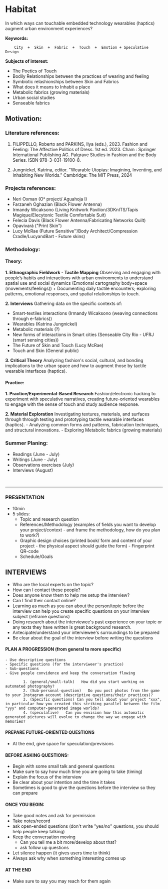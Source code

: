 # Habitat
In which ways can touchable embedded technology wearables (haptics) augment urban environment experiences?

**Keywords:**

        City  +  Skin  +  Fabric  +  Touch  +  Emotion + Speculative Design

**Subjects of interest:**
- The Poetics of Touch
- Bodily Relationships between the practices of wearing and feeling
- Symbiotic relashionships between Skin and Fabrics
- What does it means to Inhabit a place
- Metabolic fabrics (growing materials)
- Urban social studies
- Senseable fabrics


 ## Motivation:
 ### Literature references:

  1. FILIPPELLO, Roberto and PARKINS, Ilya (eds.), 2023. Fashion and Feeling: The Affective Politics of Dress. 1st ed. 2023. Cham : Springer International Publishing AG. Palgrave Studies in Fashion and the Body Series. ISBN 978-3-031-19100-8. 

  2. Jungnickel, Katrina, editor. "Wearable Utopias: Imagining, Inventing, and Inhabiting New Worlds." Cambridge: The MIT Press, 2024

 ### Projects references:
- Neri Oxman (Oᵒ project/ Aguahoja I)
- Farzaneh Oghazian (Black Flower Antenna)
- Irmandy Wicaksono (Living Knitwork Pavilion/3DKnITS/Tapis Magique/Elecytonic Textile Comfortable Suit)
- Felecia Davis (Black Flower Antenna/Fabricating Networks Quilt)
- Opavivará ("Print Skin")
- Lucy McRae (Future Sensitive™/Body Architect/Compression Cradle/LucyandBart - Future skins)

 ### Methodology:

 #### Theory:
 
**1. Ethnographic Fieldwork - Tactile Mapping**
Observing and engaging with people’s habits and interactions with urban environments to understand spatial use and social dynamics (Emotional cartography body+space (movements/feelings)) + Documenting daily tactile encounters; exploring patterns, emotional responses, and spatial relationships to touch.

**2. Interviews**
Gathering data on the specific contexts of:
- Smart-textiles interactions (Irmandy Wicaksono (weaving connections through e-fabrics))
- Wearables (Katrina Jungnickel)
- Metabolic materials (?)
- New forms of interactions in Smart cities (Senseable City Rio - UFRJ (smart sensing cities))
- The Future of Skin and Touch (Lucy McRae)
- Touch and Skin (General public)

**3. Critical Theory**
Analyzing fashion's social, cultural, and bonding implications to the urban space and how to augment those by tactile wearable interfaces (haptics).



#### Practice:

**1. Practice/Experimental-Based Research**
Fashion/electronic hacking to experiment with speculative narratives, creating future-oriented wearables to engage with the sense of touch and study audience response.

**2. Material Exploration**
Investigating textures, materials, and surfaces through through testing and prototyping tactile wearable interfaces (haptics). 
    - Analyzing common forms and patterns,  fabrication techniques, and structural innovations.
    - Exploring Metabolic fabrics (growing materials)




 ### Summer Planing:

  - Readings (June - July)
  - Writings (June - July)
  - Observations exercises (July)
  - Interviews (August)

  <p>&nbsp;</p>

  ---

### PRESENTATION
* 10min
* 5 slides:
    - Topic and research question
    - References/Methodology (examples of fields you want to develop your project/context - and frame the methodology, how do you plan to work?)
    - Graphic design choices (printed book/ form and content of your project - the physical aspect should guide the form) - Fingerprint QR-code
    - Schedule/Goals

## INTERVIEWS
- Who are the local experts on the topic?
- How can I contact these people?
- Does anyone know them to help me setup the interview?
- Can I find their contact online?
- Learning as much as you can about the person/topic before the interview can help you create specific questions on your interview subject (reframe questions)
- Doing research about the interviewee's past experience on your topic or any texts they have written is great background research.
- Antecipate/understand your interviewee's surroundings to be prepared
- Be clear about the goal of the interview before writing the questions

#### PLAN A PROGRESSION (from general to more specific)
    - Use descriptive questions
    - Specific questions (for the interviweer's practice)
    - Sub-questions
    - Give people convidence and keep the conversation flowing

            1. (general/small-talk)   How did you start working on automated photography?
            2. (Sub-personal-question)   Do you post photos from the game to your Instagram account (descriptive questions/their practices)?
            3. (Specific questions) Can you tell about your project "xxx", in particular how you created this striking parallel between the film "yyy" and computer-generated image worlds?
            4. (speculative)   Can you envision how this automatic generated pictures will evolve to change the way we engage with memories?


#### PREPARE FUTURE-ORIENTED QUESTIONS
  - At the end, give space for speculation/previsions


#### BEFORE ASKING QUESTIONS:
- Begin with some small talk and general questions
- Make sure to say how much time you are going to take (timing)
- Explain the focus of the interview
- Be clear about your intention and the time it takes
- Sometimes is good to give the questions before the interview so they can prepare

#### ONCE YOU BEGIN:
- Take good notes and ask for permission
- Take notes/record
- ask open-ended questions (don't write "yes/no" questions, you should help people keep talking)
- Keep the conversation moving
    - Can you tell me a bit more/develop about that?
    - ask follow up questions
- Let silence happen (it gives users time to think)
- Always ask why when something interesting comes up

#### AT THE END
- Make sure to say you may reach for them again